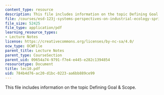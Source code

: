 ```yaml
---
content_type: resource
description: This file includes information on the topic Defining Goal & Scope.
file: /courses/esd-123j-systems-perspectives-on-industrial-ecology-spring-2006/784b4d76ac20d1bc0223aa6bb889ce99_lec10.pdf
file_size: 52425
file_type: application/pdf
learning_resource_types:
- Lecture Notes
license: https://creativecommons.org/licenses/by-nc-sa/4.0/
ocw_type: OCWFile
parent_title: Lecture Notes
parent_type: CourseSection
parent_uid: 09654a74-9791-f7e4-e445-e282c1394854
resourcetype: Document
title: lec10.pdf
uid: 784b4d76-ac20-d1bc-0223-aa6bb889ce99
---
```

This file includes information on the topic Defining Goal & Scope.